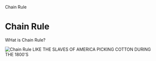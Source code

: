 Chain Rule

# Chain Rule
WHat is Chain Rule?

![Chain Rule](https://th.bing.com/th/id/OIP.I_-p7G7H_WIn6JXKaC7d8gHaJ4?w=149&h=199&c=7&r=0&o=7&dpr=1.4&pid=1.7&rm=3)
LIKE THE SLAVES OF AMERICA PICKING COTTON DURING THE 1800'S
